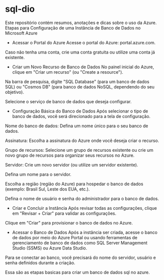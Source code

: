 # sql-dio
Este repositório contém resumos, anotações e dicas sobre o uso da Azure.
Etapas para Configuração de uma Instância de Banco de Dados no Microsoft Azure
- Acessar o Portal do Azure
Acesse o portal do Azure: portal.azure.com.

Caso não tenha uma conta, crie uma conta gratuita ou utilize uma conta já existente.

- Criar um Novo Recurso de Banco de Dados
No painel inicial do Azure, clique em "Criar um recurso" (ou "Create a resource").

Na barra de pesquisa, digite "SQL Database" (para um banco de dados SQL) ou "Cosmos DB" (para banco de dados NoSQL, dependendo do seu objetivo).

Selecione o serviço de banco de dados que deseja configurar.

- Configuração Básica do Banco de Dados
Após selecionar o tipo de banco de dados, você será direcionado para a tela de configuração.

Nome do banco de dados: Defina um nome único para o seu banco de dados.

Assinatura: Escolha a assinatura do Azure onde você deseja criar o recurso.

Grupo de recursos: Selecione um grupo de recursos existente ou crie um novo grupo de recursos para organizar seus recursos no Azure.

Servidor: Crie um novo servidor (ou utilize um servidor existente).

Defina um nome para o servidor.

Escolha a região (região do Azure) para hospedar o banco de dados (exemplo: Brasil Sul, Leste dos EUA, etc.).

Defina o nome de usuário e senha do administrador para o banco de dados.

- Criar e Concluir a Instância
Após revisar todas as configurações, clique em "Revisar + Criar" para validar as configurações.

Clique em "Criar" para provisionar o banco de dados no Azure.

- Acessar o Banco de Dados
Após a instância ser criada, acesse o banco de dados por meio do Azure Portal ou usando ferramentas de gerenciamento de banco de dados como SQL Server Management Studio (SSMS) ou Azure Data Studio.

Para se conectar ao banco, você precisará do nome do servidor, usuário e senha definidos durante a criação.

Essa são as etapas basicas para criar um banco de dados sql no azure.


